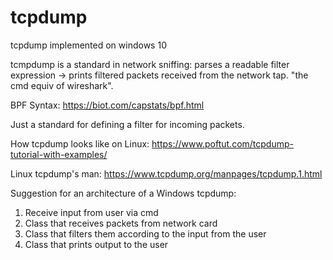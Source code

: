 # tcpdump
tcpdump implemented on windows 10


tcmpdump is a standard in network sniffing: parses a readable filter expression -> prints filtered packets received from the network tap. "the cmd equiv of wireshark".


BPF Syntax:
https://biot.com/capstats/bpf.html

Just a standard for defining a filter for incoming packets.

How tcpdump looks like on Linux:
https://www.poftut.com/tcpdump-tutorial-with-examples/


Linux tcpdump's man: https://www.tcpdump.org/manpages/tcpdump.1.html

Suggestion for an architecture of a Windows tcpdump:
1. Receive input from user via cmd
2. Class that receives packets from network card
3. Class that filters them according to the input from the user
4. Class that prints output to the user
